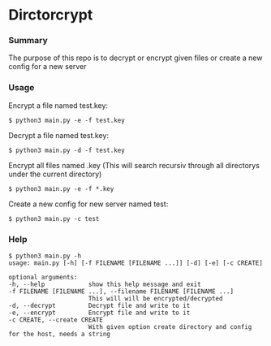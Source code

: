 # Dirctorcrypt

### Summary
The purpose of this repo is to decrypt or encrypt given files or create a new config for a new server

### Usage
Encrypt a file named test.key:


`$ python3 main.py -e -f test.key`

Decrypt a file named test.key:


`$ python3 main.py -d -f test.key`

Encrypt all files named .key (This will search recursiv through all directorys under the current directory)


`$ python3 main.py -e -f *.key`

Create a new config for new server named test:


`$ python3 main.py -c test`

### Help
  ```
$ python3 main.py -h
usage: main.py [-h] [-f FILENAME [FILENAME ...]] [-d] [-e] [-c CREATE]

optional arguments:
  -h, --help            show this help message and exit
  -f FILENAME [FILENAME ...], --filename FILENAME [FILENAME ...]
                        This will will be encrypted/decrypted
  -d, --decrypt         Decrypt file and write to it
  -e, --encrypt         Encrypt file and write to it
  -c CREATE, --create CREATE
                        With given option create directory and config for the host, needs a string
```
